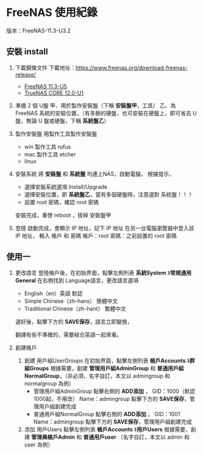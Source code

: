 # FreeNAS 使用紀錄

版本：FreeNAS-11.3-U3.2

## 安裝 install

1. 下載鏡像文件 
    下載地址：https://www.freenas.org/download-freenas-release/

    * [FreeNAS 11.3-U5](https://download.freenas.org/11.3/STABLE/U5/x64/FreeNAS-11.3-U5.iso)
    * [TrueNAS CORE 12.0-U1](https://download.freenas.org/12.0/STABLE/U1/x64/TrueNAS-12.0-U1.iso)
    
2. 準備 2 個 U盤
    甲、用於製作安裝盤（下稱 **安裝盤甲**，工具） 
    乙、為 FreeNAS 系統的安裝位置，（有多餘的硬盤，也可安裝在硬盤上，即可省去 U 盤，無論 U 盤或硬盤，下稱 **系統盤乙**）

3. 製作安裝盤
    用製作工具製作安裝盤

    * win 製作工具 rufus
    * mac 製作工具 etcher
    * linux 

4. 安裝系統
    將 **安裝盤** 和 **系統盤** 均連上NAS，啟動電腦，
    根據提示，

    * 選擇安裝系統選項 Install/Upgrade
    * 選擇安裝位置，即 **系統盤乙**，當有多個硬盤時，注意選對 系統盤！！！
    * 設置 root 密碼，確認 root 密碼

    安裝完成，重啓 reboot ，拔掉 安裝盤甲

5. 登陸
    啟動完成，會顯示 IP 地址，記下 IP 地址
    在另一台電腦瀏覽器中登入該 IP 地址，
    輸入 帳戶 和 密碼
    帳戶：root
    密碼：之前設置的 root 密碼



## 使用一

1. 更改語言
    登陸帳戶後，在初始界面，點擊左側列表 **系統System** 》**常規通用General** 
    在右側找到 Language語言，更改語言選項

    * English（en）英語 默認
    * Simple Chinese（zh-hans） 簡體中文
    * Traditional Chinese（zh-hant） 繁體中文

    選好後，點擊下方的 **SAVE保存**，語言立即變換，

    翻譯有些不準確的，需要結合英語一起來看。

2. 創建帳戶

    1. 創建 用戶組UserGroups 
        在初始界面，點擊左側列表 **帳戶Accounts** 》**群組Groups** 
        根據需要，創建 **管理用戶組AdminGroup** 和 **普通用戶組NormalGroup**，（非必須，名字自訂，本文以 admingroup 和normalgroup 為例） 
        * 管理用戶組AdminGroup
            點擊右側的 **ADD添加** ，
            GID：1000（默認1000起，不用改）
            Name：admingroup
            點擊下方的 **SAVE保存**，管理用戶組創建完成
        * 普通用戶組NormalGroup
            點擊右側的 **ADD添加** ，
            GID：1001
            Name：admingroup
            點擊下方的 **SAVE保存**，管理用戶組創建完成
    2. 添加 用戶Users
        點擊左側列表 **帳戶Accounts** 》**用戶Users** 
        根據需要，創建 **管理員帳戶Admin** 和 **普通用戶user** 
        （名字自訂，本文以 admin 和 user 為例）

